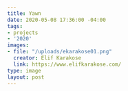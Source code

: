 ```yaml
---
title: Yawn
date: 2020-05-08 17:36:00 -04:00
tags:
- projects
- '2020'
images:
- file: "/uploads/ekarakose01.png"
  creator: Elif Karakose
  link: https://www.elifkarakose.com/
type: image
layout: post
---
```


